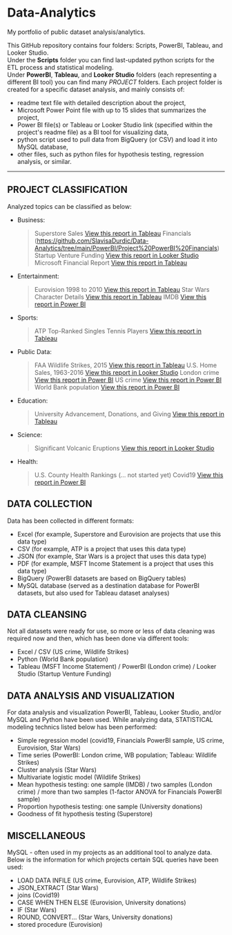 # Data-Analytics
My portfolio of public dataset analysis/analytics.

This GitHub repository contains four folders: Scripts, PowerBI, Tableau, and Looker Studio.\
Under the **Scripts** folder you can find last-updated python scripts for the ETL process and statistical modeling.\
Under **PowerBI**, **Tableau**, and **Looker Studio** folders (each representing a different BI tool) you can find many *PROJECT* folders. Each project folder is created for a specific dataset analysis, and mainly consists of:

- readme text file with detailed description about the project,
- Microsoft Power Point file with up to 15 slides that summarizes the project,
- Power BI file(s) or Tableau or Looker Studio link (specified within the project's readme file) as a BI tool for visualizing data,
- python script used to pull data from BigQuery (or CSV) and load it into MySQL database,
- other files, such as python files for hypothesis testing, regression analysis, or similar.
  
******

## PROJECT CLASSIFICATION

Analyzed topics can be classified as below:
- Business:
	> Superstore Sales [View this report in Tableau](https://github.com/SlavisaDurdic/Data-Analytics/tree/main/Tableau/Tableau%20Sample%20Datasets/Superstore)
	> Financials (https://github.com/SlavisaDurdic/Data-Analytics/tree/main/PowerBI/Project%20PowerBI%20Financials)
	> Startup Venture Funding [View this report in Looker Studio](https://github.com/SlavisaDurdic/Data-Analytics/tree/main/Looker%20Studio/Tableau%20Datasets%20used%20for%20Looker/Technology%20-%20Startup%20Venture%20Funding)
	> Microsoft Financial Report [View this report in Tableau](https://github.com/SlavisaDurdic/Data-Analytics/tree/main/Tableau/MSFT)
- Entertainment:
	> Eurovision 1998 to 2010 [View this report in Tableau](https://github.com/SlavisaDurdic/Data-Analytics/tree/main/Tableau/Tableau%20Sample%20Datasets/Eurovision)
	> Star Wars Character Details [View this report in Tableau](https://github.com/SlavisaDurdic/Data-Analytics/tree/main/Tableau/Tableau%20Sample%20Datasets/Star_Wars)
	> IMDB [View this report in Power BI](https://github.com/SlavisaDurdic/Data-Analytics/tree/main/PowerBI/Project%20IMDB)
- Sports:
	> ATP Top-Ranked Singles Tennis Players [View this report in Tableau](https://github.com/SlavisaDurdic/Data-Analytics/tree/main/Tableau/Tableau%20Sample%20Datasets/ATP)
- Public Data:
	> FAA Wildlife Strikes, 2015 [View this report in Tableau](https://github.com/SlavisaDurdic/Data-Analytics/tree/main/Tableau/Tableau%20Sample%20Datasets/Wildlife_Strikes)
	> U.S. Home Sales, 1963-2016 [View this report in Looker Studio](https://github.com/SlavisaDurdic/Data-Analytics/tree/main/Looker%20Studio/Tableau%20Datasets%20used%20for%20Looker/Government%20-%20Home%20Sales)
	> London crime [View this report in Power BI](https://github.com/SlavisaDurdic/Data-Analytics/tree/main/PowerBI/Project%20LondonCrime)
	> US crime [View this report in Power BI](https://github.com/SlavisaDurdic/Data-Analytics/tree/main/PowerBI/Project%20US_crime)
	> World Bank population [View this report in Power BI](https://github.com/SlavisaDurdic/Data-Analytics/tree/main/PowerBI/Project%20WorldBank)
- Education:
	> University Advancement, Donations, and Giving [View this report in Tableau](https://github.com/SlavisaDurdic/Data-Analytics/tree/main/Tableau/Tableau%20Sample%20Datasets/US_College_Donations)
- Science:
	> Significant Volcanic Eruptions [View this report in Looker Studio](https://github.com/SlavisaDurdic/Data-Analytics/tree/main/Looker%20Studio/Tableau%20Datasets%20used%20for%20Looker/Science%20-%20Volcano%20Eruptions)
- Health:
	> U.S. County Health Rankings (... not started yet)
	> Covid19 [View this report in Power BI](https://github.com/SlavisaDurdic/Data-Analytics/tree/main/PowerBI/Project%20Covid19)

## DATA COLLECTION

Data has been collected in different formats:
- Excel (for example, Superstore and Eurovision are projects that use this data type)
- CSV (for example, ATP is a project that uses this data type)
- JSON (for example, Star Wars is a project that uses this data type)
- PDF (for example, MSFT Income Statement is a project that uses this data type)
- BigQuery (PowerBI datasets are based on BigQuery tables)
- MySQL database (served as a destination database for PowerBI datasets, but also used for Tableau dataset analyses)

## DATA CLEANSING

Not all datasets were ready for use, so more or less of data cleaning was required now and then, which has been done via different tools:
- Excel / CSV (US crime, Wildlife Strikes)
- Python (World Bank population)
- Tableau (MSFT Income Statement) / PowerBI (London crime) / Looker Studio (Startup Venture Funding)

## DATA ANALYSIS AND VISUALIZATION

For data analysis and visualization PowerBI, Tableau, Looker Studio, and/or MySQL and Python have been used.
While analyzing data, STATISTICAL modeling technics listed below has been performed:

- Simple regression model (covid19, Financials PowerBI sample, US crime, Eurovision, Star Wars)
- Time series (PowerBI: London crime, WB population; Tableau: Wildlife Strikes)
- Cluster analysis (Star Wars)
- Multivariate logistic model (Wildlife Strikes)
- Mean hypothesis testing: one sample (IMDB) / two samples (London crime) / more than two samples (1-factor ANOVA for Financials PowerBI sample)
- Proportion hypothesis testing: one sample (University donations)
- Goodness of fit hypothesis testing (Superstore)

## MISCELLANEOUS

MySQL - often used in my projects as an additional tool to analyze data. Below is the information for which projects certain SQL queries have been used:
- LOAD DATA INFILE (US crime, Eurovision, ATP, Wildlife Strikes)
- JSON_EXTRACT (Star Wars)
- joins (Covid19)
- CASE WHEN THEN ELSE (Eurovision, University donations)
- IF (Star Wars)
- ROUND, CONVERT... (Star Wars, University donations)
- stored procedure (Eurovision)

